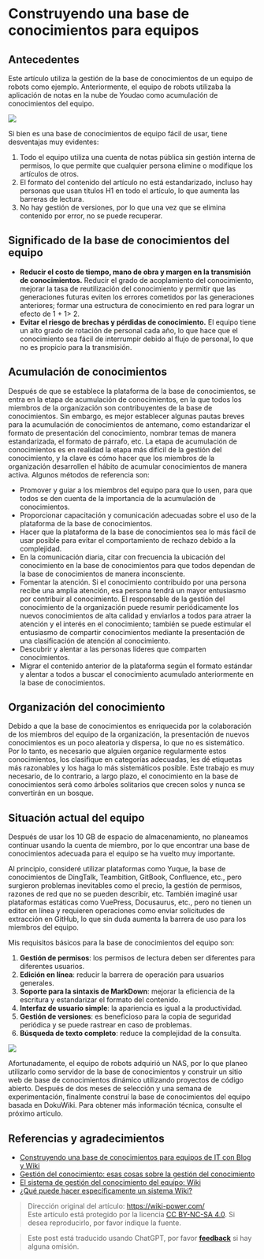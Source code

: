 # Construyendo una base de conocimientos para equipos

## Antecedentes

Este artículo utiliza la gestión de la base de conocimientos de un equipo de robots como ejemplo. Anteriormente, el equipo de robots utilizaba la aplicación de notas en la nube de Youdao como acumulación de conocimientos del equipo.

![](https://wiki-media-1253965369.cos.ap-guangzhou.myqcloud.com/img/20201203152655.jpg)

Si bien es una base de conocimientos de equipo fácil de usar, tiene desventajas muy evidentes:

1. Todo el equipo utiliza una cuenta de notas pública sin gestión interna de permisos, lo que permite que cualquier persona elimine o modifique los artículos de otros.
2. El formato del contenido del artículo no está estandarizado, incluso hay personas que usan títulos H1 en todo el artículo, lo que aumenta las barreras de lectura.
3. No hay gestión de versiones, por lo que una vez que se elimina contenido por error, no se puede recuperar.

## Significado de la base de conocimientos del equipo

- **Reducir el costo de tiempo, mano de obra y margen en la transmisión de conocimientos.** Reducir el grado de acoplamiento del conocimiento, mejorar la tasa de reutilización del conocimiento y permitir que las generaciones futuras eviten los errores cometidos por las generaciones anteriores; formar una estructura de conocimiento en red para lograr un efecto de 1 + 1> 2.
- **Evitar el riesgo de brechas y pérdidas de conocimiento.** El equipo tiene un alto grado de rotación de personal cada año, lo que hace que el conocimiento sea fácil de interrumpir debido al flujo de personal, lo que no es propicio para la transmisión.

## Acumulación de conocimientos

Después de que se establece la plataforma de la base de conocimientos, se entra en la etapa de acumulación de conocimientos, en la que todos los miembros de la organización son contribuyentes de la base de conocimientos. Sin embargo, es mejor establecer algunas pautas breves para la acumulación de conocimientos de antemano, como estandarizar el formato de presentación del conocimiento, nombrar temas de manera estandarizada, el formato de párrafo, etc. La etapa de acumulación de conocimientos es en realidad la etapa más difícil de la gestión del conocimiento, y la clave es cómo hacer que los miembros de la organización desarrollen el hábito de acumular conocimientos de manera activa. Algunos métodos de referencia son:

- Promover y guiar a los miembros del equipo para que lo usen, para que todos se den cuenta de la importancia de la acumulación de conocimientos.
- Proporcionar capacitación y comunicación adecuadas sobre el uso de la plataforma de la base de conocimientos.
- Hacer que la plataforma de la base de conocimientos sea lo más fácil de usar posible para evitar el comportamiento de rechazo debido a la complejidad.
- En la comunicación diaria, citar con frecuencia la ubicación del conocimiento en la base de conocimientos para que todos dependan de la base de conocimientos de manera inconsciente.
- Fomentar la atención. Si el conocimiento contribuido por una persona recibe una amplia atención, esa persona tendrá un mayor entusiasmo por contribuir al conocimiento. El responsable de la gestión del conocimiento de la organización puede resumir periódicamente los nuevos conocimientos de alta calidad y enviarlos a todos para atraer la atención y el interés en el conocimiento; también se puede estimular el entusiasmo de compartir conocimientos mediante la presentación de una clasificación de atención al conocimiento.
- Descubrir y alentar a las personas líderes que comparten conocimientos.
- Migrar el contenido anterior de la plataforma según el formato estándar y alentar a todos a buscar el conocimiento acumulado anteriormente en la base de conocimientos.

## Organización del conocimiento

Debido a que la base de conocimientos es enriquecida por la colaboración de los miembros del equipo de la organización, la presentación de nuevos conocimientos es un poco aleatoria y dispersa, lo que no es sistemático. Por lo tanto, es necesario que alguien organice regularmente estos conocimientos, los clasifique en categorías adecuadas, les dé etiquetas más razonables y los haga lo más sistemáticos posible. Este trabajo es muy necesario, de lo contrario, a largo plazo, el conocimiento en la base de conocimientos será como árboles solitarios que crecen solos y nunca se convertirán en un bosque.

## Situación actual del equipo

Después de usar los 10 GB de espacio de almacenamiento, no planeamos continuar usando la cuenta de miembro, por lo que encontrar una base de conocimientos adecuada para el equipo se ha vuelto muy importante.

Al principio, consideré utilizar plataformas como Yuque, la base de conocimientos de DingTalk, Teambition, GitBook, Confluence, etc., pero surgieron problemas inevitables como el precio, la gestión de permisos, razones de red que no se pueden describir, etc. También imaginé usar plataformas estáticas como VuePress, Docusaurus, etc., pero no tienen un editor en línea y requieren operaciones como enviar solicitudes de extracción en GitHub, lo que sin duda aumenta la barrera de uso para los miembros del equipo.

Mis requisitos básicos para la base de conocimientos del equipo son:

1. **Gestión de permisos**: los permisos de lectura deben ser diferentes para diferentes usuarios.
2. **Edición en línea**: reducir la barrera de operación para usuarios generales.
3. **Soporte para la sintaxis de MarkDown**: mejorar la eficiencia de la escritura y estandarizar el formato del contenido.
4. **Interfaz de usuario simple**: la apariencia es igual a la productividad.
5. **Gestión de versiones**: es beneficioso para la copia de seguridad periódica y se puede rastrear en caso de problemas.
6. **Búsqueda de texto completo**: reduce la complejidad de la consulta.

![](https://wiki-media-1253965369.cos.ap-guangzhou.myqcloud.com/img/20201203161132.png)

Afortunadamente, el equipo de robots adquirió un NAS, por lo que planeo utilizarlo como servidor de la base de conocimientos y construir un sitio web de base de conocimientos dinámico utilizando proyectos de código abierto. Después de dos meses de selección y una semana de experimentación, finalmente construí la base de conocimientos del equipo basada en DokuWiki. Para obtener más información técnica, consulte el próximo artículo.

## Referencias y agradecimientos

- [Construyendo una base de conocimientos para equipos de IT con Blog y Wiki](https://www.cnblogs.com/chwkai/archive/2005/12/29/307761.html)
- [Gestión del conocimiento: esas cosas sobre la gestión del conocimiento](https://tonybai.com/2011/11/23/those-things-about-knowledge-management/)
- [El sistema de gestión del conocimiento del equipo: Wiki](http://blog.davidrobot.com/2014/06/team_knowledge_management.html)
- [¿Qué puede hacer específicamente un sistema Wiki?](http://blog.davidrobot.com/2014/07/the_function_of_wiki.html)

> Dirección original del artículo: <https://wiki-power.com/>  
> Este artículo está protegido por la licencia [CC BY-NC-SA 4.0](https://creativecommons.org/licenses/by/4.0/deed.zh). Si desea reproducirlo, por favor indique la fuente.

> Este post está traducido usando ChatGPT, por favor [**feedback**](https://github.com/linyuxuanlin/Wiki_MkDocs/issues/new) si hay alguna omisión.
